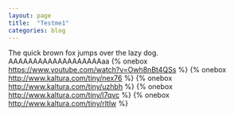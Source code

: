 ```yaml
---
layout: page
title:  "Testme1"
categories: blog
---
```

The quick brown fox jumps over the lazy dog.
AAAAAAAAAAAAAAAAAAAaa
{% onebox https://www.youtube.com/watch?v=Owh8nBt4QSs %}
{% onebox http://www.kaltura.com/tiny/nex76 %}
{% onebox http://www.kaltura.com/tiny/uzhbh %}
{% onebox http://www.kaltura.com/tiny/l7qvc %}
{% onebox http://www.kaltura.com/tiny/rltlw %}
